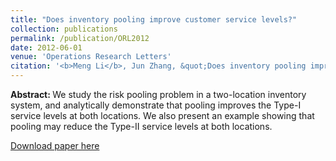 ```yaml
---
title: "Does inventory pooling improve customer service levels?"
collection: publications
permalink: /publication/ORL2012
date: 2012-06-01
venue: 'Operations Research Letters'
citation: '<b>Meng Li</b>, Jun Zhang, &quot;Does inventory pooling improve customer service levels?&quot; <i>Operations Research Letters</i>, 2012, 40(12), 96–98.'
---
```


<b>Abstract: </b>We study the risk pooling problem in a two-location inventory system, and analytically demonstrate that pooling improves the Type-I service levels at both locations. We also present an example showing that pooling may reduce the Type-II service levels at both locations.

[Download paper here](https://www.sciencedirect.com/science/article/abs/pii/S0167637711001398)
